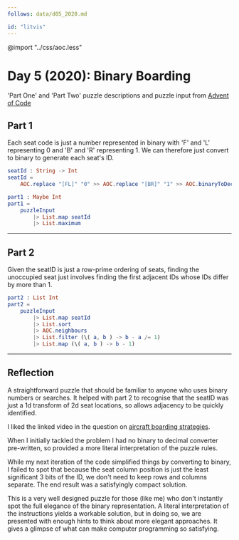 ```yaml
---
follows: data/d05_2020.md

id: "litvis"
---
```


@import "../css/aoc.less"

# Day 5 (2020): Binary Boarding

'Part One' and 'Part Two' puzzle descriptions and puzzle input from [Advent of Code](https://adventofcode.com/2020/day/5)

## Part 1

Each seat code is just a number represented in binary with 'F' and 'L' representing 0 and 'B' and 'R' representing 1. We can therefore just convert to binary to generate each seat's ID.

```elm {l}
seatId : String -> Int
seatId =
    AOC.replace "[FL]" "0" >> AOC.replace "[BR]" "1" >> AOC.binaryToDec
```

```elm {l r}
part1 : Maybe Int
part1 =
    puzzleInput
        |> List.map seatId
        |> List.maximum
```

---

## Part 2

Given the seatID is just a row-prime ordering of seats, finding the unoccupied seat just involves finding the first adjacent IDs whose IDs differ by more than 1.

```elm {l r}
part2 : List Int
part2 =
    puzzleInput
        |> List.map seatId
        |> List.sort
        |> AOC.neighbours
        |> List.filter (\( a, b ) -> b - a /= 1)
        |> List.map (\( a, b ) -> b - 1)
```

---

## Reflection

A straightforward puzzle that should be familiar to anyone who uses binary numbers or searches. It helped with part 2 to recognise that the seatID was just a 1d transform of 2d seat locations, so allows adjacency to be quickly identified.

I liked the linked video in the question on [aircraft boarding strategies](https://youtu.be/oAHbLRjF0vo).

When I initially tackled the problem I had no binary to decimal converter pre-written, so provided a more literal interpretation of the puzzle rules.

While my next iteration of the code simplified things by converting to binary, I failed to spot that because the seat column position is just the least significant 3 bits of the ID, we don't need to keep rows and columns separate. The end result was a satisfyingly compact solution.

This is a very well designed puzzle for those (like me) who don't instantly spot the full elegance of the binary representation. A literal interpretation of the instructions yields a workable solution, but in doing so, we are presented with enough hints to think about more elegant approaches. It gives a glimpse of what can make computer programming so satisfying.
